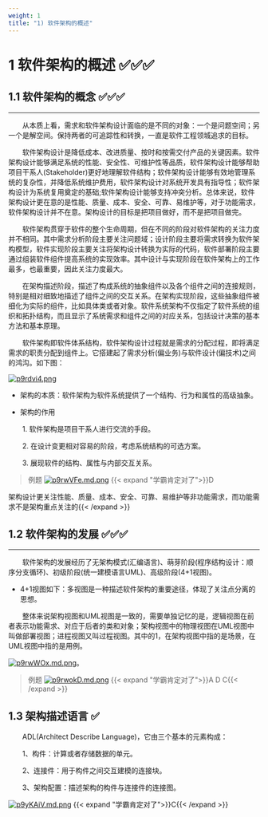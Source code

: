 ```yaml
---
weight: 1
title: "1) 软件架构的概述"
---
```


# 1 软件架构的概述 ✅✅✅

## 1.1 软件架构的概念 ✅✅✅

---

&emsp;&emsp;从本质上看，需求和软件架构设计面临的是不同的对象：一个是问题空间；另一个是解空间。保持两者的可追踪性和转换，一直是软件工程领城追求的目标。

&emsp;&emsp;软件架构设计是降低成本、改进质量、按时和按需交付产品的关键因素。软件架构设计能够满足系统的性能、安全性、可维护性等品质，软件架构设计能够帮助项目干系人(Stakeholder)更好地理解软件结构；软件架构设计能够有效地管理系统的复杂性，并降低系统维护费用，软件架构设计对系统开发具有指导性；软件架构设计为系统复用奠定的基础;软件架构设计能够支持冲突分析。总体来说，软件架构设计更在意的是性能、质量、成本、安全、可靠、易维护等，对于功能需求，软件架构设计并不在意。架构设计的目标是把项目做好，而不是把项目做完。

&emsp;&emsp;软件架构贯穿于软件的整个生命周期，但在不同的阶段对软件架构的关注力度并不相同。其中需求分析阶段主要关注问题域；设计阶段主要将需求转换为软件架构模型，软件实现阶段主要关注将架构设计转换为实际的代码，软件部署阶段主要通过组装软件组件提高系统的实现效率。其中设计与实现阶段在软件架构上的工作最多，也最重要，因此关注力度最大。

&emsp;&emsp;在架构描述阶段，描述了构成系统的抽象组件以及各个组件之间的连接规则，特别是相对细致地描述了组件之间的交互关系。在架构实现阶段，这些抽象组件被细化为实际的组件，比如具体类或者对象。软件系统架构不仅指定了软件系统的组织和拓扑结构，而且显示了系统需求和组件之间的对应关系，包括设计决策的基本方法和基本原理。

&emsp;&emsp;软件架构即软件体系结构，软件架构设计过程就是需求的分配过程，即将满足需求的职责分配到组件上。它搭建起了需求分析(偏业务)与软件设计(偏技术)之间的鸿沟。如下图：

[![p9rdvi4.png](https://s1.ax1x.com/2023/05/11/p9rdvi4.png)](https://imgse.com/i/p9rdvi4)

- 架构的本质：软件架构为软件系统提供了一个结构、行为和属性的高级抽象。

- 架构的作用

&emsp;&emsp;1. 软件架构是项目干系人进行交流的手段。

&emsp;&emsp;2. 在设计变更相对容易的阶段，考虑系统结构的可选方案。

&emsp;&emsp;3. 展现软件的结构、属性与内部交互关系。

>例题
[![p9rwVFe.md.png](https://s1.ax1x.com/2023/05/11/p9rwVFe.md.png)](https://imgse.com/i/p9rwVFe)
{{< expand "学霸肯定对了">}}D

架构设计更关注性能、质量、成本、安全、可靠、易维护等非功能需求，而功能需求不是架构重点关注的{{< /expand >}}

## 1.2 软件架构的发展 ✅✅✅

---

&emsp;&emsp;软件架构的发展经历了无架构模式(汇编语言)、萌芽阶段(程序结构设计：顺序分支循环)、初级阶段(统一建模语言UML)、高级阶段(4+1视图)。

- 4+1视图如下：多视图是一种描述软件架构的重要途径，体现了关注点分离的思想。

&emsp;&emsp;整体来说架构视图和UML视图是一致的，需要单独记忆的是，逻辑视图在前者表示功能需求、对应于后者的类和对象；架构视图中的物理视图在UML视图中叫做部署视图；进程视图又叫过程视图。其中的1，在架构视图中指的是场景，在UML视图中指的是用例。

[![p9rwWOx.md.png](https://s1.ax1x.com/2023/05/11/p9rwWOx.md.png)](https://imgse.com/i/p9rwWOx)。

>例题
[![p9rwokD.md.png](https://s1.ax1x.com/2023/05/11/p9rwokD.md.png)](https://imgse.com/i/p9rwokD)
{{< expand "学霸肯定对了">}}A D C{{< /expand >}}

## 1.3 架构描述语言 ✅

&emsp;&emsp;ADL(Architect Describe Language)，它由三个基本的元素构成：

&emsp;&emsp;1、构件：计算或者存储数据的单元。

&emsp;&emsp;2、连接件：用于构件之间交互建模的连接块。

&emsp;&emsp;3、架构配置：描述架构的构件与连接件的连接图。

[![p9yKAiV.md.png](https://s1.ax1x.com/2023/05/12/p9yKAiV.md.png)](https://imgse.com/i/p9yKAiV)
{{< expand "学霸肯定对了">}}C{{< /expand >}}
